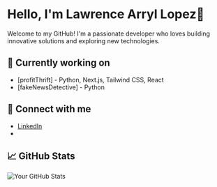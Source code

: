 # Hello, I'm Lawrence Arryl Lopez👋

Welcome to my GitHub! I'm a passionate developer who loves building innovative solutions and exploring new technologies.

## 🔭 Currently working on
- [profitThrift] - Python, Next.js, Tailwind CSS, React
- [fakeNewsDetective] - Python 

## 👯 Connect with me
- [LinkedIn](https://www.linkedin.com/in/lawrence-lopez-917908349/)
- 
## 📈 GitHub Stats
![Your GitHub Stats](https://github-readme-stats.vercel.app/api?username=arryllopez&show_icons=true&hide_title=true&hide=prs&count_private=true&hide_border=true)


